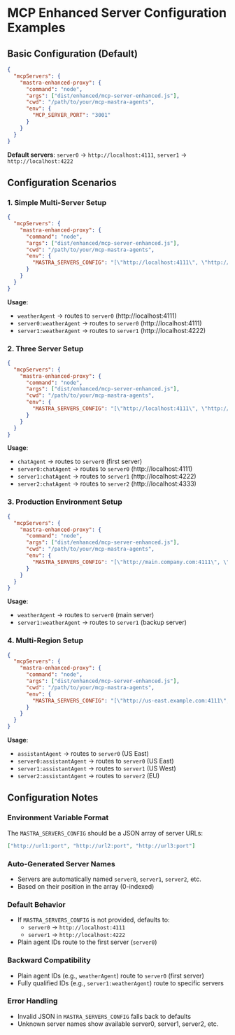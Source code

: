 # MCP Enhanced Server Configuration Examples

## Basic Configuration (Default)

```json
{
  "mcpServers": {
    "mastra-enhanced-proxy": {
      "command": "node",
      "args": ["dist/enhanced/mcp-server-enhanced.js"],
      "cwd": "/path/to/your/mcp-mastra-agents",
      "env": {
        "MCP_SERVER_PORT": "3001"
      }
    }
  }
}
```
**Default servers**: `server0` → `http://localhost:4111`, `server1` → `http://localhost:4222`

## Configuration Scenarios

### 1. Simple Multi-Server Setup
```json
{
  "mcpServers": {
    "mastra-enhanced-proxy": {
      "command": "node",
      "args": ["dist/enhanced/mcp-server-enhanced.js"],
      "cwd": "/path/to/your/mcp-mastra-agents",
      "env": {
        "MASTRA_SERVERS_CONFIG": "[\"http://localhost:4111\", \"http://localhost:4222\"]"
      }
    }
  }
}
```

**Usage**: 
- `weatherAgent` → routes to `server0` (http://localhost:4111)
- `server0:weatherAgent` → routes to `server0` (http://localhost:4111) 
- `server1:weatherAgent` → routes to `server1` (http://localhost:4222)

### 2. Three Server Setup
```json
{
  "mcpServers": {
    "mastra-enhanced-proxy": {
      "command": "node", 
      "args": ["dist/enhanced/mcp-server-enhanced.js"],
      "cwd": "/path/to/your/mcp-mastra-agents",
      "env": {
        "MASTRA_SERVERS_CONFIG": "[\"http://localhost:4111\", \"http://localhost:4222\", \"http://localhost:4333\"]"
      }
    }
  }
}
```

**Usage**:
- `chatAgent` → routes to `server0` (first server)
- `server0:chatAgent` → routes to `server0` (http://localhost:4111)
- `server1:chatAgent` → routes to `server1` (http://localhost:4222)  
- `server2:chatAgent` → routes to `server2` (http://localhost:4333)

### 3. Production Environment Setup
```json
{
  "mcpServers": {
    "mastra-enhanced-proxy": {
      "command": "node",
      "args": ["dist/enhanced/mcp-server-enhanced.js"], 
      "cwd": "/path/to/your/mcp-mastra-agents",
      "env": {
        "MASTRA_SERVERS_CONFIG": "[\"http://main.company.com:4111\", \"http://backup.company.com:4111\"]"
      }
    }
  }
}
```

**Usage**:
- `weatherAgent` → routes to `server0` (main server)
- `server1:weatherAgent` → routes to `server1` (backup server)

### 4. Multi-Region Setup
```json
{
  "mcpServers": {
    "mastra-enhanced-proxy": {
      "command": "node",
      "args": ["dist/enhanced/mcp-server-enhanced.js"],
      "cwd": "/path/to/your/mcp-mastra-agents", 
      "env": {
        "MASTRA_SERVERS_CONFIG": "[\"http://us-east.example.com:4111\", \"http://us-west.example.com:4111\", \"http://eu.example.com:4111\"]"
      }
    }
  }
}
```

**Usage**:
- `assistantAgent` → routes to `server0` (US East)
- `server0:assistantAgent` → routes to `server0` (US East) 
- `server1:assistantAgent` → routes to `server1` (US West)
- `server2:assistantAgent` → routes to `server2` (EU)

## Configuration Notes

### Environment Variable Format
The `MASTRA_SERVERS_CONFIG` should be a JSON array of server URLs:
```json
["http://url1:port", "http://url2:port", "http://url3:port"]
```

### Auto-Generated Server Names
- Servers are automatically named `server0`, `server1`, `server2`, etc.
- Based on their position in the array (0-indexed)

### Default Behavior
- If `MASTRA_SERVERS_CONFIG` is not provided, defaults to:
  - `server0` → `http://localhost:4111`
  - `server1` → `http://localhost:4222`
- Plain agent IDs route to the first server (`server0`)

### Backward Compatibility
- Plain agent IDs (e.g., `weatherAgent`) route to `server0` (first server)
- Fully qualified IDs (e.g., `server1:weatherAgent`) route to specific servers

### Error Handling
- Invalid JSON in `MASTRA_SERVERS_CONFIG` falls back to defaults
- Unknown server names show available server0, server1, server2, etc. 